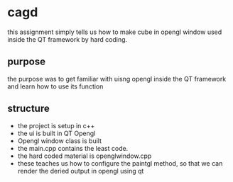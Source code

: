 # cagd

this assignment simply tells us how to make cube in opengl window used inside the QT framework by hard coding.
## purpose 
the purpose was to get familiar with uisng opengl inside the QT framework and learn how to use its function

## structure
- the project is setup in c++
- the ui is built in QT Opengl
- Opengl window class is built
- the main.cpp contains the least code.
- the hard coded material is openglwindow.cpp
- these teaches us how to configure the paintgl method, so that we can render the deried output in opengl using qt
